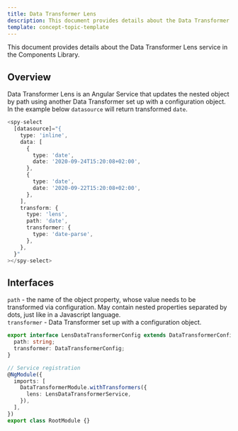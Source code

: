 ```yaml
---
title: Data Transformer Lens
description: This document provides details about the Data Transformer Lens service in the Components Library.
template: concept-topic-template
---
```



This document provides details about the Data Transformer Lens service in the Components Library.

## Overview

Data Transformer Lens is an Angular Service that updates the nested object by path using another Data Transformer set up with a configuration object.
In the example below `datasource` will return transformed `date`.

```ts
<spy-select
  [datasource]="{
    type: 'inline',
    data: [
      {
        type: 'date',
        date: '2020-09-24T15:20:08+02:00',
      },
      {
        type: 'date',
        date: '2020-09-22T15:20:08+02:00',
      },
    ],
    transform: {
      type: 'lens',
      path: 'date',
      transformer: {
        type: 'date-parse',
      },
    },
  }"
></spy-select>
```

## Interfaces

`path` - the name of the object property, whose value needs to be transformed via configuration. May contain nested properties separated by dots, just like in a Javascript language.  
`transformer` - Data Transformer set up with a configuration object.

```ts
export interface LensDataTransformerConfig extends DataTransformerConfig {
  path: string;
  transformer: DataTransformerConfig;
}

// Service registration
@NgModule({
  imports: [
    DataTransformerModule.withTransformers({
      lens: LensDataTransformerService,
    }),
  ],
})
export class RootModule {}
```
